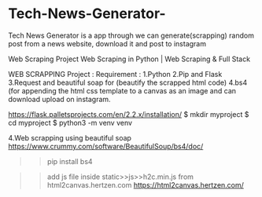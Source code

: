 # Tech-News-Generator-
Tech News Generator  is a app through we can generate(scrapping) random post from  a news website, download it and post to instagram

Web Scraping Project Web Scraping in Python | Web Scraping & Full Stack 

WEB SCRAPPING Project :
Requirement :
1.Python
2.Pip and Flask
3.Request and beautiful soap for (beautify the scrapped html code)
4.bs4 (for appending the html css template to a canvas as an image and can download upload on instagram.


https://flask.palletsprojects.com/en/2.2.x/installation/
$ mkdir myproject
$ cd myproject
$ python3 -m venv venv


4.Web scrapping using beautiful soap 
https://www.crummy.com/software/BeautifulSoup/bs4/doc/
>> pip install bs4

>> add js file inside static>>js>>h2c.min.js from html2canvas.hertzen.com
https://html2canvas.hertzen.com/